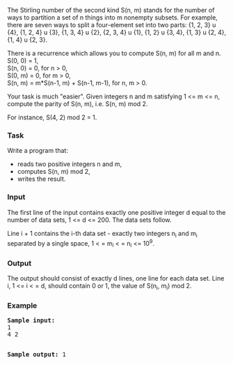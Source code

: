 <p>
	The Stirling number of the second kind S(n, m) stands for the number of ways to 
	partition a set of n things into m nonempty subsets. For example, there are 
	seven ways to split a four-element set into two parts: {1, 2, 3} u {4}, {1, 2, 
	4} u {3}, {1, 3, 4} u {2}, {2, 3, 4} u {1}, {1, 2} u {3, 4}, {1, 3} u {2, 4}, 
	{1, 4} u {2, 3}.
</p>
<p>
	There is a recurrence which allows you to compute S(n, m) for all m and n.<br>
	S(0, 0) = 1,<br>
	S(n, 0) = 0, for n &gt; 0,<br>
	S(0, m) = 0, for m &gt; 0,<br>
	S(n, m) = m*S(n-1, m) + S(n-1, m-1), for n, m &gt; 0.
</p>
<p>
	Your task is much "easier". Given integers n and m satisfying 1 &lt;= m &lt;= 
	n, compute the parity of S(n, m), i.e. S(n, m) mod 2.
</p>
<p>
	For instance, S(4, 2) mod 2 = 1.
</p>
<h3>Task</h3>
<p>Write a program that:</p>
<div align="justify">
	<ul>
		<li>
		reads two positive integers n and m,
		</li><li>
		computes S(n, m) mod 2,
		</li><li>
			writes the result.</li>
	</ul>
</div>
<h3>Input</h3>
<p>
	The first line of the input contains exactly one positive integer d equal to 
	the number of data sets, 1 &lt;= d &lt;= 200. The data sets follow.
</p>
<p>
	Line i + 1 contains the i-th data set - exactly two integers n<sub>i</sub> and 
	m<sub>i</sub> separated by a single space, 1 &lt; = m<sub>i</sub> &lt; = n<sub>i</sub>
	&lt;= 10<sup>9</sup>.
</p>
<h3>Output</h3>
<p>
	The output should consist of exactly d lines, one line for each data set. Line 
	i, 1 &lt;= i &lt; = d, should contain 0 or 1, the value of S(n<sub>i</sub>, m<sub>i</sub>) 
	mod 2.
</p>
<h3>Example</h3>
<pre><b>Sample input:</b>
1
4 2

<b>Sample output:</b>
1
</pre>